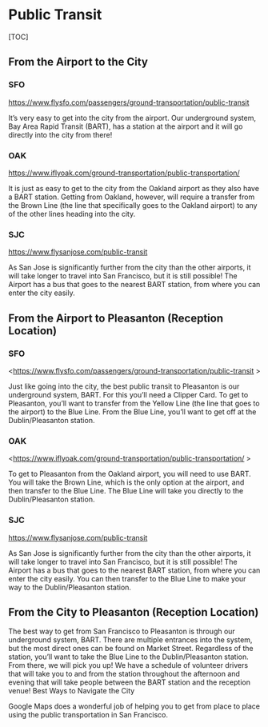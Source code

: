 # Public Transit

[TOC]

## From the Airport to the City

### SFO

<https://www.flysfo.com/passengers/ground-transportation/public-transit>

It’s very easy to get into the city from the airport. Our underground system, Bay Area Rapid Transit (BART), has a station at the airport and it will go directly into the city from there! 

### OAK⁠⁠

<https://www.iflyoak.com/ground-transportation/public-transportation/> 

It is just as easy to get to the city from the Oakland airport as they also have a BART station. Getting from Oakland, however, will require a transfer from the Brown Line (the line that specifically goes to the Oakland airport) to any of the other lines heading into the city.


### SJC⁠⁠

<https://www.flysanjose.com/public-transit>

As San Jose is significantly further from the city than the other airports, it will take longer to travel into San Francisco, but it is still possible! The Airport has a bus that goes to the nearest BART station, from where you can enter the city easily. 


## From the Airport to Pleasanton (Reception Location)

### SFO⁠

<https://www.flysfo.com/passengers/ground-transportation/public-transit >

Just like going into the city, the best public transit to Pleasanton is our underground system, BART. For this you’ll need a Clipper Card. To get to Pleasanton, you’ll want to transfer from the Yellow Line (the line that goes to the airport) to the Blue Line. From the Blue Line, you’ll want to get off at the Dublin/Pleasanton station. 

### OAK

<https://www.iflyoak.com/ground-transportation/public-transportation/ >

To get to Pleasanton from the Oakland airport, you will need to use BART. You will take the Brown Line, which is the only option at the airport, and then transfer to the Blue Line. The Blue Line will take you directly to the Dublin/Pleasanton station. 

### SJC

<https://www.flysanjose.com/public-transit>

As San Jose is significantly further from the city than the other airports, it will take longer to travel into San Francisco, but it is still possible! The Airport has a bus that goes to the nearest BART station, from where you can enter the city easily. You can then transfer to the Blue Line to make your way to the Dublin/Pleasanton station. 

## From the City to Pleasanton (Reception Location)

The best way to get from San Francisco to Pleasanton is through our underground system, BART. There are multiple entrances into the system, but the most direct ones can be found on Market Street. Regardless of the station, you’ll want to take the Blue Line to the Dublin/Pleasanton station. From there, we will pick you up! We have a schedule of volunteer drivers that will take you to and from the station throughout the afternoon and evening that will take people between the BART station and the reception venue! 
Best Ways to Navigate the City 

Google Maps does a wonderful job of helping you to get from place to place using the public transportation in San Francisco. 

